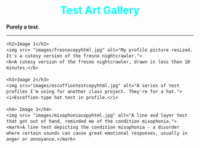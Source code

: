 <!doctype html>
<html>
<head>
<meta charset="utf-8">
<title>HTML1</title>
</head>

<body>
	<h1 style="color:aqua;text-align:center"> Test Art Gallery</h1>
	<strong> Purely a test.</strong>
	<hr>
	
	<h2>Image 1</h2>
	<img src= "images/fresnocopyhtml.jpg" alt="My profile picture resized. It's a cutesy version of the fresno nightcrawler.">
	<b>A cutesy version of the fresno nightcrawler, drawn in less then 10 minutes.</b>
	
	<h3>Image 2</h3>
	<img src="images/escoffiontestcopyhtml.jpg" alt="A series of test profiles I'm using for another class project. They're for a hat.">
	<i>Escoffion-type hat test in profile.</i>
	
    <h4> Image 3</h4>
	<img src= "images/misophoniacopyhtml.jpg" alt="A line and layer test that got out of hand, reminded me of the condition misophonia.">
	<mark>A line test depicting the condition misophonia - a disorder where certain sounds can cause great emotional responses, usually in anger or annoyance.</mark>
</body>
</html>

